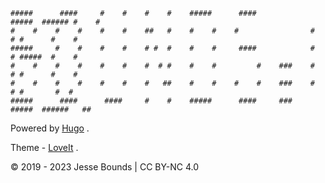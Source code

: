     #####      ####     #    #    #    #    #####      ####            #####  ###### #    # 
    #    #    #    #    #    #    ##   #    #    #    #                #    # #      #    # 
    #####     #    #    #    #    # #  #    #    #     ####            #    # #####  #    # 
    #    #    #    #    #    #    #  # #    #    #         #    ###    #    # #      #    # 
    #    #    #    #    #    #    #   ##    #    #    #    #    ###    #    # #       #  #  
    #####      ####      ####     #    #    #####      ####     ###    #####  ######   ##   
    
Powered by [Hugo](https://gohugo.io/) . 

Theme -  [LoveIt](https://themes.gohugo.io/themes/loveit/) . 

© 2019 - 2023 Jesse Bounds | CC BY-NC 4.0